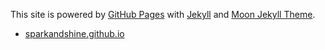 
This site is powered by [GitHub Pages](https://pages.github.com/) with [Jekyll](https://github.com/jekyll/jekyll) and [Moon Jekyll Theme](https://github.com/TaylanTatli/Moon). 

- [sparkandshine.github.io](https://sparkandshine.github.io/)
